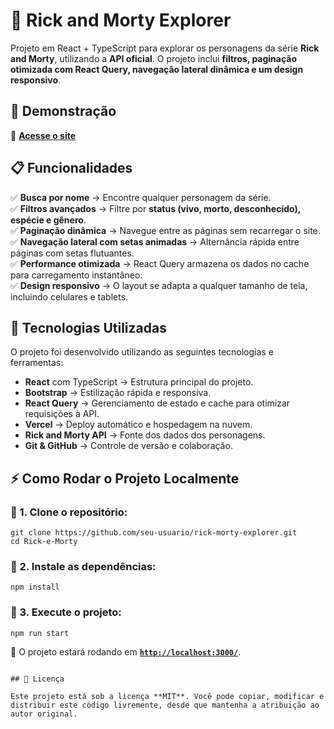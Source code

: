 # 🚀 Rick and Morty Explorer

Projeto em React + TypeScript para explorar os personagens da série **Rick and Morty**, utilizando a **API oficial**. O projeto inclui **filtros, paginação otimizada com React Query, navegação lateral dinâmica e um design responsivo**.

## 📸 Demonstração

🔗 **[Acesse o site](https://seu-projeto.vercel.app/)**

## 📋 Funcionalidades

✅ **Busca por nome** → Encontre qualquer personagem da série.  
✅ **Filtros avançados** → Filtre por **status (vivo, morto, desconhecido), espécie e gênero**.  
✅ **Paginação dinâmica** → Navegue entre as páginas sem recarregar o site.  
✅ **Navegação lateral com setas animadas** → Alternância rápida entre páginas com setas flutuantes.  
✅ **Performance otimizada** → React Query armazena os dados no cache para carregamento instantâneo.  
✅ **Design responsivo** → O layout se adapta a qualquer tamanho de tela, incluindo celulares e tablets.

## 🚀 Tecnologias Utilizadas

O projeto foi desenvolvido utilizando as seguintes tecnologias e ferramentas:

- **React** com TypeScript → Estrutura principal do projeto.
- **Bootstrap** → Estilização rápida e responsiva.
- **React Query** → Gerenciamento de estado e cache para otimizar requisições à API.
- **Vercel** → Deploy automático e hospedagem na nuvem.
- **Rick and Morty API** → Fonte dos dados dos personagens.
- **Git & GitHub** → Controle de versão e colaboração.

## ⚡ Como Rodar o Projeto Localmente

### 🔹 1. Clone o repositório:

```
git clone https://github.com/seu-usuario/rick-morty-explorer.git
cd Rick-e-Morty
```

### 🔹 2. Instale as dependências:

```
npm install
```

### 🔹 3. Execute o projeto:

```
npm run start
```

📌 O projeto estará rodando em **[`http://localhost:3000/`](http://localhost:3000)**.

```

## 📜 Licença

Este projeto está sob a licença **MIT**. Você pode copiar, modificar e distribuir este código livremente, desde que mantenha a atribuição ao autor original.

```
